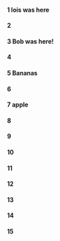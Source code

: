 #### 1 lois was here
#### 2
#### 3 Bob was here!
#### 4
#### 5 Bananas
#### 6
#### 7 apple 
#### 8
#### 9
#### 10
#### 11
#### 12
#### 13
#### 14
#### 15
